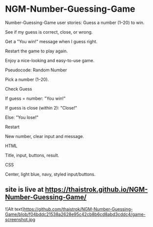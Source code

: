 # NGM-Number-Guessing-Game

Number-Guessing-Game
user stories:
Guess a number (1–20) to win.

See if my guess is correct, close, or wrong.

Get a "You win!" message when I guess right.

Restart the game to play again.

Enjoy a nice-looking and easy-to-use game.

Pseudocode:
Random Number

Pick a number (1–20).

Check Guess

If guess = number: "You win!"

If guess is close (within 2): "Close!"

Else: "You lose!"

Restart

New number, clear input and message.

HTML

Title, input, buttons, result.

CSS

Center, light blue, navy, styled input/buttons.


## site is live at https://thaistrok.github.io/NGM-Number-Guessing-Game/


![Alt text]https://github.com/thaistrok/NGM-Number-Guessing-Game/blob/f04bddc21538a2628e95c42cb8b6cd8abd3cddc4/game-screenshot.jpg


